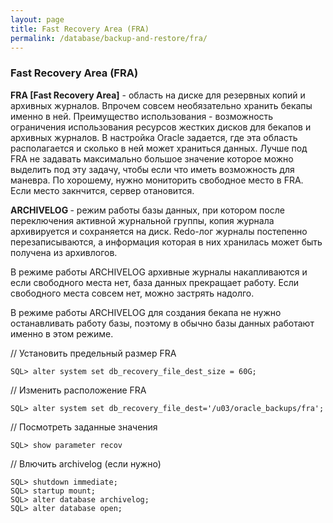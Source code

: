 ```yaml
---
layout: page
title: Fast Recovery Area (FRA)
permalink: /database/backup-and-restore/fra/
---
```


### Fast Recovery Area (FRA)


<strong>FRA [Fast Recovery Area]</strong> - область на диске для резервных копий и архивных журналов. Впрочем совсем необязательно хранить бекапы именно в ней. Преимущество использования - возможность ограничения использования ресурсов жестких дисков для бекапов и архивных журналов. В настройка Oracle задается, где эта область располагается и сколько в ней может храниться данных. Лучше под FRA не задавать максимально большое значение которое можно выделить под эту задачу, чтобы если что иметь возможность для маневра. По хорошему, нужно мониторить свободное место в FRA. Если место закнчится, сервер отановится.


<strong>ARCHIVELOG </strong> - режим работы базы данных, при котором после переключения активной журнальной группы, копия журнала архивируется и сохраняется на диск. Redo-лог журналы постепенно перезаписываются, а информация которая в них хранилась может быть получена из архивлогов.


В режиме работы ARCHIVELOG архивные журналы накапливаются и если свободного места нет, база данных прекращает работу. Если свободного места совсем нет, можно застрять надолго.

В режиме работы ARCHIVELOG для создания бекапа не нужно останавливать работу базы, поэтому в обычно базы данных работают именно в этом режиме.


// Установить предельный размер FRA

    SQL> alter system set db_recovery_file_dest_size = 60G;

// Изменить расположение FRA

    SQL> alter system set db_recovery_file_dest='/u03/oracle_backups/fra';


// Посмотреть заданные значения

    SQL> show parameter recov


// Влючить archivelog (если нужно)

    SQL> shutdown immediate;
    SQL> startup mount;
    SQL> alter database archivelog;
    SQL> alter database open;
